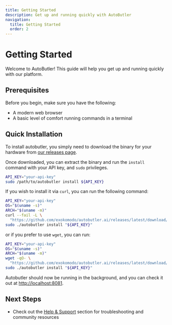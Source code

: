 ```yaml
---
title: Getting Started
description: Get up and running quickly with AutoButler
navigation:
  title: Getting Started
  order: 2
---
```


# Getting Started

Welcome to AutoButler! This guide will help you get up and running quickly with our platform.

## Prerequisites

Before you begin, make sure you have the following:

- A modern web browser
- A basic level of comfort running commands in a terminal

## Quick Installation

To install autobutler, you simply need to download the binary for your hardware from
[our releases page](https://github.com/autobutler-ai/autobutler.ai/releases).

Once downloaded, you can extract the binary and run the `install` command with your
API key, and `sudo` privileges.

```bash
API_KEY="your-api-key"
sudo /path/to/autobutler install ${API_KEY}
```

If you wish to install it via `curl`, you can run the following command:

```bash
API_KEY="your-api-key"
OS="$(uname -s)"
ARCH="$(uname -m)"
curl --fail -L \
  "https://github.com/exokomodo/autobutler.ai/releases/latest/download/autobutler_${OS}_${ARCH}.tar.gz" | tar -xvz
sudo ./autobutler install "${API_KEY}"
```

or if you prefer to use `wget`, you can run:

```bash
API_KEY="your-api-key"
OS="$(uname -s)"
ARCH="$(uname -m)"
wget -qO- \
  "https://github.com/exokomodo/autobutler.ai/releases/latest/download/autobutler_${OS}_${ARCH}.tar.gz" | tar -xvz
sudo ./autobutler install "${API_KEY}"
```

Autobutler should now be running in the background, and you can check it out at [http://localhost:8081](http://localhost:8081).

## Next Steps

- Check out the [Help & Support](/docs/help) section for troubleshooting and community resources
